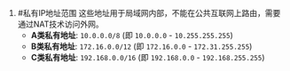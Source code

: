 1. #私有IP地址范围 
	这些地址用于局域网内部，不能在公共互联网上路由，需要通过NAT技术访问外网。
    *   **A类私有地址**: `10.0.0.0/8` (即 `10.0.0.0` - `10.255.255.255`)
    *   **B类私有地址**: `172.16.0.0/12` (即 `172.16.0.0` - `172.31.255.255`)
    *   **C类私有地址**: `192.168.0.0/16` (即 `192.168.0.0` - `192.168.255.255`)